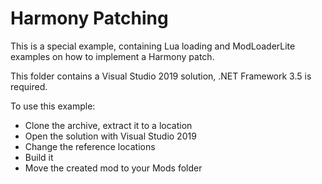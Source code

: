 # Harmony Patching

This is a special example, containing Lua loading and ModLoaderLite examples on how to implement a Harmony patch.

This folder contains a Visual Studio 2019 solution, .NET Framework 3.5 is required.

To use this example:
- Clone the archive, extract it to a location
- Open the solution with Visual Studio 2019
- Change the reference locations
- Build it
- Move the created mod to your Mods folder